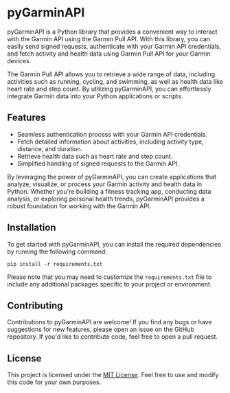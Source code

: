# pyGarminAPI
pyGarminAPI is a Python library that provides a convenient way to interact with the Garmin API using the Garmin Pull API. With this library, you can easily send signed requests, authenticate with your Garmin API credentials, and fetch activity and health data using Garmin Pull API for your Garmin devices.

The Garmin Pull API allows you to retrieve a wide range of data, including activities such as running, cycling, and swimming, as well as health data like heart rate and step count. By utilizing pyGarminAPI, you can effortlessly integrate Garmin data into your Python applications or scripts.

## Features
- Seamless authentication process with your Garmin API credentials.
- Fetch detailed information about activities, including activity type, distance, and duration.
- Retrieve health data such as heart rate and step count.
- Simplified handling of signed requests to the Garmin API.

By leveraging the power of pyGarminAPI, you can create applications that analyze, visualize, or process your Garmin activity and health data in Python. Whether you're building a fitness tracking app, conducting data analysis, or exploring personal health trends, pyGarminAPI provides a robust foundation for working with the Garmin API.

## Installation
To get started with pyGarminAPI, you can install the required dependencies by running the following command:
```
pip install -r requirements.txt
```
Please note that you may need to customize the `requirements.txt` file to include any additional packages specific to your project or environment.

## Contributing
Contributions to pyGarminAPI are welcome! If you find any bugs or have suggestions for new features, please open an issue on the GitHub repository. If you'd like to contribute code, feel free to open a pull request.

## License
This project is licensed under the [MIT License](https://github.com/NIH-W4H/pyGarminAPI/blob/main/LICENSE). Feel free to use and modify this code for your own purposes.
